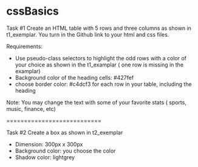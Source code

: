 # cssBasics

Task #1
Create an HTML table with 5 rows and three columns as shown in t1_exemplar. You turn in the Github link to your html and css files.

Requirements:
  - Use pseudo-class selectors to highlight the odd rows with a color of your choice as shown in the t1_examplar ( one row is missing in the examplar)
  - Background color of the heading cells: #427fef
  - choose border color: #c4dcf3 for each row in your table, including the heading
 
 Note: You may change the text with some of your favorite stats ( sports, music, finance, etc) 
  
===========================

Task #2 
Create a box as shown in t2_exemplar
  
  - Dimension: 300px x 300px
  - Background color: you choose the color
  - Shadow color: lightgrey
